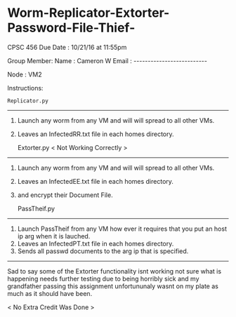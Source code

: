 # Worm-Replicator-Extorter-Password-File-Thief-

CPSC 456
Due Date : 10/21/16 at 11:55pm


Group Member:
Name  :	Cameron W
Email :	--------------------------

Node : VM2


Instructions:

	Replicator.py
------------------------------------------------
1. Launch any worm from any VM and will will 
	spread to all other VMs.
2. Leaves an InfectedRR.txt file in each homes
	directory.

	Extorter.py < Not Working Correctly >
------------------------------------------------
1. Launch any worm from any VM and will will 
	spread to all other VMs.
2. Leaves an InfectedEE.txt file in each homes
	directory.
3. and encrypt their Document File.


	PassTheif.py
------------------------------------------------
1. Launch PassTheif from any VM how ever it 
	requires that you put an host ip arg
	when it is lauched.
2. Leaves an InfectedPT.txt file in each homes
	directory.
3. Sends all passwd documents to the arg ip
	that is specified.


-----------------------------------------------


Sad to say some of the Extorter functionality
isnt working not sure what is happening
needs further testing due to being horribly sick
and my grandfather passing this assignment
unfortununaly wasnt on my plate as much as
it should have been.



< No Extra Credit Was Done >
